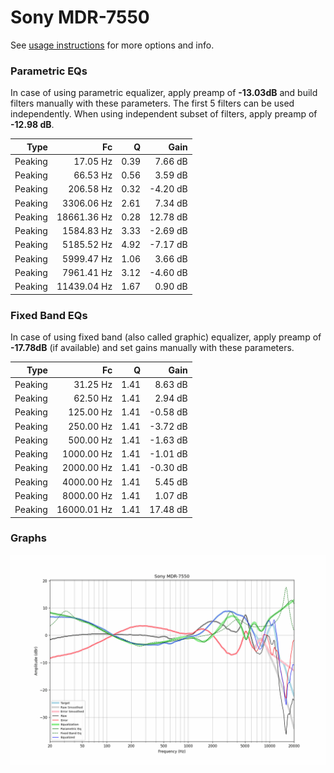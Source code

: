 # Sony MDR-7550
See [usage instructions](https://github.com/jaakkopasanen/AutoEq#usage) for more options and info.

### Parametric EQs
In case of using parametric equalizer, apply preamp of **-13.03dB** and build filters manually
with these parameters. The first 5 filters can be used independently.
When using independent subset of filters, apply preamp of **-12.98 dB**.

| Type    | Fc          |    Q | Gain     |
|--------:|------------:|-----:|---------:|
| Peaking | 17.05 Hz    | 0.39 | 7.66 dB  |
| Peaking | 66.53 Hz    | 0.56 | 3.59 dB  |
| Peaking | 206.58 Hz   | 0.32 | -4.20 dB |
| Peaking | 3306.06 Hz  | 2.61 | 7.34 dB  |
| Peaking | 18661.36 Hz | 0.28 | 12.78 dB |
| Peaking | 1584.83 Hz  | 3.33 | -2.69 dB |
| Peaking | 5185.52 Hz  | 4.92 | -7.17 dB |
| Peaking | 5999.47 Hz  | 1.06 | 3.66 dB  |
| Peaking | 7961.41 Hz  | 3.12 | -4.60 dB |
| Peaking | 11439.04 Hz | 1.67 | 0.90 dB  |

### Fixed Band EQs
In case of using fixed band (also called graphic) equalizer, apply preamp of **-17.78dB**
(if available) and set gains manually with these parameters.

| Type    | Fc          |    Q | Gain     |
|--------:|------------:|-----:|---------:|
| Peaking | 31.25 Hz    | 1.41 | 8.63 dB  |
| Peaking | 62.50 Hz    | 1.41 | 2.94 dB  |
| Peaking | 125.00 Hz   | 1.41 | -0.58 dB |
| Peaking | 250.00 Hz   | 1.41 | -3.72 dB |
| Peaking | 500.00 Hz   | 1.41 | -1.63 dB |
| Peaking | 1000.00 Hz  | 1.41 | -1.01 dB |
| Peaking | 2000.00 Hz  | 1.41 | -0.30 dB |
| Peaking | 4000.00 Hz  | 1.41 | 5.45 dB  |
| Peaking | 8000.00 Hz  | 1.41 | 1.07 dB  |
| Peaking | 16000.01 Hz | 1.41 | 17.48 dB |

### Graphs
![](./Sony%20MDR-7550.png)